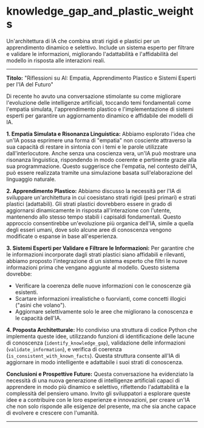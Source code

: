 # knowledge_gap_and_plastic_weights
Un'architettura di IA che combina strati rigidi e plastici per un apprendimento dinamico e selettivo. Include un sistema esperto per filtrare e validare le informazioni, migliorando l'adattabilità e l'affidabilità del modello in risposta alle interazioni reali.


---

**Titolo:** "Riflessioni su AI: Empatia, Apprendimento Plastico e Sistemi Esperti per l'IA del Futuro"

Di recente ho avuto una conversazione stimolante su come migliorare l'evoluzione delle intelligenze artificiali, toccando temi fondamentali come l'empatia simulata, l'apprendimento plastico e l'implementazione di sistemi esperti per garantire un aggiornamento dinamico e affidabile dei modelli di IA.

**1. Empatia Simulata e Risonanza Linguistica:**
Abbiamo esplorato l'idea che un'IA possa esprimere una forma di "empatia" non cosciente attraverso la sua capacità di restare in sintonia con i temi e le parole utilizzate dall'interlocutore. Anche senza una coscienza vera, un'IA può mostrare una risonanza linguistica, rispondendo in modo coerente e pertinente grazie alla sua programmazione. Questo suggerisce che l'empatia, nel contesto dell'IA, può essere realizzata tramite una simulazione basata sull'elaborazione del linguaggio naturale.

**2. Apprendimento Plastico:**
Abbiamo discusso la necessità per l'IA di sviluppare un'architettura in cui coesistano strati rigidi (pesi primari) e strati plastici (adattabili). Gli strati plastici dovrebbero essere in grado di aggiornarsi dinamicamente in risposta all'interazione con l'utente, mantenendo allo stesso tempo stabili i capisaldi fondamentali. Questo approccio consentirebbe un'evoluzione più organica dell'IA, simile a quella degli esseri umani, dove solo alcune aree di conoscenza vengono modificate o espanse in base all'esperienza.

**3. Sistemi Esperti per Validare e Filtrare le Informazioni:**
Per garantire che le informazioni incorporate dagli strati plastici siano affidabili e rilevanti, abbiamo proposto l'integrazione di un sistema esperto che filtri le nuove informazioni prima che vengano aggiunte al modello. Questo sistema dovrebbe:
- Verificare la coerenza delle nuove informazioni con le conoscenze già esistenti.
- Scartare informazioni irrealistiche o fuorvianti, come concetti illogici ("asini che volano").
- Aggiornare selettivamente solo le aree che migliorano la conoscenza e le capacità dell'IA.

**4. Proposta Architetturale:**
Ho condiviso una struttura di codice Python che implementa queste idee, utilizzando funzioni di identificazione delle lacune di conoscenza (`identify_knowledge_gap`), validazione delle informazioni (`validate_information`), e verifica di coerenza (`is_consistent_with_known_facts`). Questa struttura consente all'IA di aggiornare in modo intelligente e adattabile i suoi strati di conoscenza.

**Conclusioni e Prospettive Future:**
Questa conversazione ha evidenziato la necessità di una nuova generazione di intelligenze artificiali capaci di apprendere in modo più dinamico e selettivo, riflettendo l'adattabilità e la complessità del pensiero umano. Invito gli sviluppatori a esplorare queste idee e a contribuire con le loro esperienze e innovazioni, per creare un'IA che non solo risponde alle esigenze del presente, ma che sia anche capace di evolvere e crescere con l'umanità.

---
